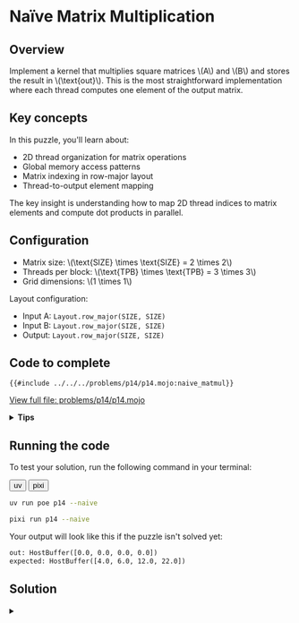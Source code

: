# Naïve Matrix Multiplication

## Overview

Implement a kernel that multiplies square matrices \\(A\\) and \\(B\\) and stores the result in \\(\text{out}\\).
This is the most straightforward implementation where each thread computes one element of the output matrix.

## Key concepts

In this puzzle, you'll learn about:
- 2D thread organization for matrix operations
- Global memory access patterns
- Matrix indexing in row-major layout
- Thread-to-output element mapping

The key insight is understanding how to map 2D thread indices to matrix elements and compute dot products in parallel.

## Configuration

- Matrix size: \\(\\text{SIZE} \\times \\text{SIZE} = 2 \\times 2\\)
- Threads per block: \\(\\text{TPB} \\times \\text{TPB} = 3 \\times 3\\)
- Grid dimensions: \\(1 \\times 1\\)

Layout configuration:
- Input A: `Layout.row_major(SIZE, SIZE)`
- Input B: `Layout.row_major(SIZE, SIZE)`
- Output: `Layout.row_major(SIZE, SIZE)`

## Code to complete

```mojo
{{#include ../../../problems/p14/p14.mojo:naive_matmul}}
```
<a href="{{#include ../_includes/repo_url.md}}/blob/main/problems/p14/p14.mojo" class="filename">View full file: problems/p14/p14.mojo</a>

<details>
<summary><strong>Tips</strong></summary>

<div class="solution-tips">

1. Calculate `row` and `col` from thread indices
2. Check if indices are within `size`
3. Accumulate products in a local variable
4. Write final sum to correct output position
</div>
</details>

## Running the code

To test your solution, run the following command in your terminal:

<div class="code-tabs" data-tab-group="package-manager">
  <div class="tab-buttons">
    <button class="tab-button">uv</button>
    <button class="tab-button">pixi</button>
  </div>
  <div class="tab-content">

```bash
uv run poe p14 --naive
```

  </div>
  <div class="tab-content">

```bash
pixi run p14 --naive
```

  </div>
</div>

Your output will look like this if the puzzle isn't solved yet:
```txt
out: HostBuffer([0.0, 0.0, 0.0, 0.0])
expected: HostBuffer([4.0, 6.0, 12.0, 22.0])
```

## Solution

<details class="solution-details">
<summary></summary>

```mojo
{{#include ../../../solutions/p14/p14.mojo:naive_matmul_solution}}
```

<div class="solution-explanation">

The naive matrix multiplication using LayoutTensor demonstrates the basic approach:

### Matrix Layout (2×2 example)
```txt
Matrix A:          Matrix B:                   Output C:
[a[0,0] a[0,1]]    [b[0,0] b[0,1]]             [c[0,0] c[0,1]]
[a[1,0] a[1,1]]    [b[1,0] b[1,1]]             [c[1,0] c[1,1]]
```

### Implementation Details:

1. **Thread mapping**:
   ```mojo
   row = block_dim.y * block_idx.y + thread_idx.y
   col = block_dim.x * block_idx.x + thread_idx.x
   ```

2. **Memory access pattern**:
   - Direct 2D indexing: `a[row, k]`
   - Transposed access: `b[k, col]`
   - Output writing: `out[row, col]`

3. **Computation flow**:
   ```mojo
   # Use var for mutable accumulator with tensor's element type
   var acc: out.element_type = 0

   # @parameter for compile-time loop unrolling
   @parameter
   for k in range(size):
       acc += a[row, k] * b[k, col]
   ```

### Key language features:

1. **Variable declaration**:
   - The use of `var` in `var acc: out.element_type = 0` allows for type inference with `out.element_type` ensures type compatibility with the output tensor
   - Initialized to zero before accumulation

2. **Loop pptimization**:
   - [`@parameter`](https://docs.modular.com/mojo/manual/decorators/parameter/#parametric-for-statement) decorator unrolls the loop at compile time
   - Improves performance for small, known matrix sizes
   - Enables better instruction scheduling

### Performance characteristics:

1. **Memory access**:
   - Each thread makes `2 x SIZE` global memory reads
   - One global memory write per thread
   - No data reuse between threads

2. **Computational efficiency**:
   - Simple implementation but suboptimal performance
   - Many redundant global memory accesses
   - No use of fast shared memory

3. **Limitations**:
   - High global memory bandwidth usage
   - Poor data locality
   - Limited scalability for large matrices

This naive implementation serves as a baseline for understanding matrix multiplication on GPUs, highlighting the need for optimization in memory access patterns.
</div>
</details>
